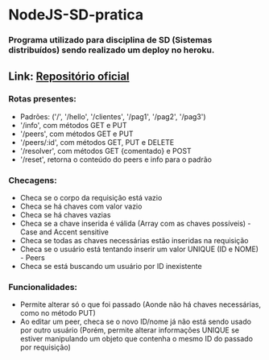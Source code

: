 # NodeJS-SD-pratica
 
### Programa utilizado para disciplina de SD (Sistemas distribuídos) sendo realizado um deploy no heroku.

## Link:  [Repositório oficial](https://github.com/profmathias/cet-100)

### Rotas presentes:
- Padrões: ('/', '/hello', '/clientes', '/pag1', '/pag2', '/pag3')
- '/info', com métodos GET e PUT
- '/peers', com métodos GET e PUT
- '/peers/:id', com métodos GET, PUT e DELETE
- '/resolver', com métodos GET {comentado} e POST
- '/reset', retorna o conteúdo do peers e info para o padrão

### Checagens:
- Checa se o corpo da requisição está vazio
- Checa se há chaves com valor vazio
- Checa se há chaves vazias
- Checa se a chave inserida é válida (Array com as chaves possíveis) - Case and Accent sensitive
- Checa se todas as chaves necessárias estão inseridas na requisição
- Checa se o usuário está tentando inserir um valor UNIQUE (ID e NOME) - Peers
- Checa se está buscando um usuário por ID inexistente

### Funcionalidades:
- Permite alterar só o que foi passado (Aonde não há chaves necessárias, como no método PUT)
- Ao editar um peer, checa se o novo ID/nome já não está sendo usado por outro usuário (Porém, permite alterar informações UNIQUE se estiver manipulando um objeto que contenha o mesmo ID do passado por requisição)
